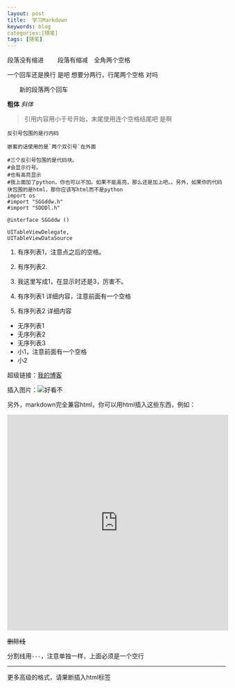 ```yaml
---
layout: post
title:  学习Markdown
keywords: blog
categories:[随笔]
tags: [随笔]
---
```

段落没有缩进
　　段落有缩减　全角两个空格

一个回车还是换行
是吧
想要分两行，行尾两个空格  对吗


　　新的段落两个回车

**粗体**
*斜体*

>引用内容用小于号开始，末尾使用连个空格结尾吧
是啊  


`反引号包围的是行内码`

``嵌套的话使用的是`两个双引号`在外面``

```object-c
#三个反引号包围的是代码块。
#会显示行号。
#也有高亮显示
#我上面加了python，你也可以不加。如果不能高亮，那么还是加上吧。。另外，如果你的代码块包围的是html，那你应该写html而不是python
import os
#import "SGGddw.h"
#import "SDDDl.h"

@interface SGGddw ()

UITableViewDelegate,
UITableViewDataSource

```

1. 有序列表1，注意点之后的空格。
2. 有序列表2.
1. 我这里写成1，在显示时还是3，厉害不。

1. 有序列表1
 详细内容，注意前面有一个空格
2. 有序列表2
 详细内容

- 无序列表1
- 无序列表2
- 无序列表3
 - 小1，注意前面有一个空格
 - 小2

 超级链接：[我的博客](http://kingxsx.github.io)

插入图片：![好看不](http://ww2.sinaimg.cn/large/5e8cb366jw1e62o63tkv3j20dh078q5a.jpg)

另外，markdown完全兼容html，你可以用html插入这些东西，例如：

<iframe height=498 width=510 src="http://player.youku.com/embed/XMjI2MjU3MDMy" frameborder=0 allowfullscreen></iframe>


~~删除线~~


分割线用`---`，注意单独一样，上面必须是一个空行

---

更多高级的格式，请果断插入html标签